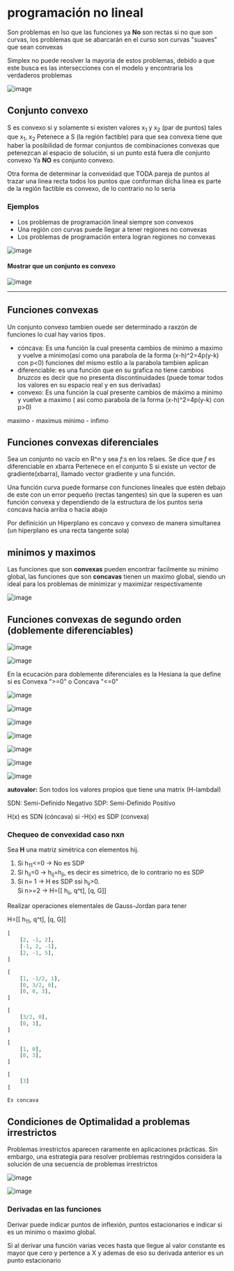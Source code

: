# programación no lineal
Son problemas en lso que las funciones ya **No** son rectas si no que son curvas, los problemas que se abarcarán en el curso son curvas "suaves" que sean convexas

Simplex no puede reoslver la mayoria de estos problemas, debido a que este busca es las intersecciones con el modelo y encontraria los verdaderos problemas

![image](/images/clase&#32;21-09-2019&#32;1.jpeg)

## Conjunto convexo
S es convexo si y solamente si existen valores x<sub>1</sub> y x<sub>2</sub> (par de puntos) tales que x<sub>1</sub>, x<sub>2</sub> Petenece a S (la región factible) para que sea convexa tiene que haber la posibilidad de formar conjuntos de combinaciones convexas que petenezcan al espacio de solución, si un punto está fuera dle conjunto convexo Ya **NO** es conjunto convexo.

Otra forma de determinar la convexidad que TODA pareja de puntos al trazar una linea recta todos los puntos que conforman dicha linea es parte de la región factible es convexo, de lo contrario no lo seria

### Ejemplos
* Los problemas de programación lineal siempre son convexos
* Una región con curvas puede llegar a tener regiones no convexas
* Los problemas de programación entera logran regiones no convexas

![image](/images/clase&#32;21-09-2019&#32;2.jpeg)

#### Mostrar que un conjunto es convexo
![image](/images/clase&#32;21-09-2019&#32;3.jpeg)

---

## Funciones convexas
Un conjunto convexo tambien ouede ser determinado a raxzón de funciones lo cual hay varios tipos.

* cóncava: Es una función la cual presenta cambios de minimo a maximo y vuelve a minimo(así como una parabola de la forma (x-h)^2=4p(y-k) con p<0) funciones del mismo estilo a la parabola tambien aplican
* diferenciable: es una función que en su grafica no tiene cambios *bruzcos* es decir que no presenta discontinuidades (puede tomar todos los valores en su espacio real y en sus derivadas)
* convexo: Es una función la cual presente cambios de máximo a minimo y vuelve a maximo ( asi como parabola de la forma (x-h)^2=4p(y-k) con p>0)

maximo - maximus
minimo - infimo

## Funciones convexas diferenciales
Sea un conjunto no vacío en R^n y sea *f*:s en los relaes. Se dice que *f* es diferenciable en xbarra Pertenece en el conjunto S si existe un vector de gradiente(xbarra), llamado vector gradiente y una función.

Una función curva puede formarse con funciones lineales que estén debajo de este con un error pequeño (rectas tangentes) sin que la superen es uan función convexa y dependiendo de la estructura de los puntos seria concava hacia arriba o hacia abajo

Por definición un Hiperplano es concavo y convexo de manera simultanea (un hiperplano es una recta tangente sola)


## minimos y maximos
Las funciones que son **convexas** pueden encontrar facilmente su minimo global, las funciones que son **concavas** tienen un maximo global, siendo un ideal para los problemas de minimizar y maximizar respectivamente

![image](/images/clase&#32;21-09-2019&#32;4.jpeg)

## Funciones convexas de segundo orden (doblemente diferenciables)

![image](/images/clase&#32;21-09-2019&#32;5.jpeg)

![image](/images/clase&#32;21-09-2019&#32;6.jpeg)

En la ecucación para doblemente diferenciales es la Hesiana la que define si es Convexa ">=0" o Concava "<=0" 

![image](/images/clase&#32;21-09-2019&#32;7.jpeg)

![image](/images/clase&#32;21-09-2019&#32;8.jpeg)

![image](/images/clase&#32;21-09-2019&#32;9.jpeg)

![image](/images/clase&#32;21-09-2019&#32;10.jpeg)

![image](/images/clase&#32;21-09-2019&#32;11.jpeg)

![image](/images/clase&#32;21-09-2019&#32;12.jpeg)

![image](/images/clase&#32;21-09-2019&#32;13.jpeg)

**autovalor:** Son todos los valores propios que tiene una matrix (H-lambdaI)

SDN: Semi-Definido Negativo
SDP: Semi-Definido Positivo

H(x) es SDN (cóncava) si -H(x) es SDP (convexa)

### Chequeo de convexidad caso nxn
Sea **H** una matriz simétrica con elementos hij.
1. Si h<sub>11</sub><=0 -> No es SDP
2. Si h<sub>ii</sub>=0 -> h<sub>ij</sub>=h<sub>ji</sub>, es decir es simetrico, de lo contrario no es SDP
3. Si n= 1 -> H es SDP ssi h<sub>ii</sub>>0.  
Si n>=2 -> H=\[\[ h<sub>ii</sub>, q^t\], \[q, G\]\]

Realizar operaciones elementales de Gauss-Jordan para tener

H=\[\[ h<sub>11</sub>, q^t\], \[q, G\]\]

```python
[
    [2, -1, 2],
    [-1, 2, -1],
    [2, -1, 5],
]

[
    [1, -1/2, 1],
    [0, 3/2, 0],
    [0, 0, 3],
]

[
    [3/2, 0],
    [0, 3],
]

[
    [1, 0],
    [0, 3],
]

[
    [3]
]

Es concava
```

## Condiciones de Optimalidad a problemas irrestrictos
Problemas irrestrictos aparecen raramente en aplicaciones prácticas. Sin embargo, una estrategia para resolver problemas restringidos considera la solución de una secuencia de problemas irrestrictos

![image](/images/clase&#32;21-09-2019&#32;14.jpeg)

![image](/images/clase&#32;21-09-2019&#32;15.jpeg)

### Derivadas en las funciones
Derivar puede indicar puntos de inflexión, puntos estacionarios e indicar si es un minimo o maximo global.

Si al derivar una función varias veces hasta que llegue al valor constante es mayor que cero y pertence a X y ademas de eso su derivada anterior es un punto estacionario



